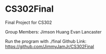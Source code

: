 # CS302Final
Final Project for CS302

Group Members:
Jimson Huang
Evan Lancaster

Run the program with ./final
Github Link: https://github.com/JimmyJamJr/CS302Final